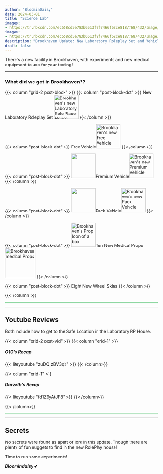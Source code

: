 ```yaml
---
author: "BloominDaisy"
date: 2024-03-01
title: "Science Lab"
images:
- https://tr.rbxcdn.com/ec558cd5e783b6513f9f7466f52ce818/768/432/Image/Png
images: 
- https://tr.rbxcdn.com/ec558cd5e783b6513f9f7466f52ce818/768/432/Image/Png
description: "Brookhaven Update: New Laboratory Roleplay Set and Vehicles"
draft: false
---
```


There's a new facility in Brookhaven, with experiments and new medical equipment to use for your testing!

---

### What did we get in Brookhaven??

{{< column "grid-2 post-block" >}}
{{< column "post-block-dot" >}}
New Laboratory Roleplay Set <img src="/images/blog/lab-roleplay-set.png" loading="lazy" style="width: 80px; height: 80px;" alt="Brookhaven's new Laboratory Role Place House">
{{< /column >}}

{{< column "post-block-dot" >}}
Free Vehicle<img src="/images/blog/free-car.png" loading="lazy" style="width: 80px; height: 80px;" alt="Brookhaven's new Free Vehicle">
{{< /column >}}

{{< column "post-block-dot" >}}
<img src="https://tr.rbxcdn.com/cf7f0e94b6de8f0f315918cc37725b1a/420/420/Image/Png" loading="lazy" style="width: 80px; height: 80px;">Premium Vehicle<img src="/images/blog/premium-car.png" loading="lazy" style="width: 80px; height: 80px;" alt="Brookhaven's new Premium Vehicle">
{{< /column >}}

{{< column "post-block-dot" >}}
<img src="https://tr.rbxcdn.com/ee20efc56bdb5330bb03c7157696fd7b/420/420/Image/Png" loading="lazy" style="width: 80px; height: 80px;">Pack Vehicle<img src="/images/blog/pack-car.png" loading="lazy" style="width: 80px; height: 80px;" alt="Brookhaven's new Pack Vehicle">
{{< /column >}}

{{< column "post-block-dot" >}}
<img src="/images/blog/props.png" loading="lazy" style="width: 80px; height: auto;" alt="Brookhaven's Prop Icon of a box">Ten New Medical Props<img src="/images/blog/lab-props.png" loading="lazy" style="width: auto; height: 100px;" alt="Brookhaven medical Props">
{{< /column >}}

{{< column "post-block-dot" >}}
Eight New Wheel Skins
{{< /column >}}

{{< /column >}}

<hr style="background-color: #28b44c" size=8 class="post-block">

---

## Youtube Reviews

Both include how to get to the Safe Location in the Laboratory RP House.

{{< column "grid-2 post-vid" >}}
{{< column "grid-1" >}}
##### O1G's Recap
{{< liteyoutube "zuDQ_zBV3qk" >}}
{{< /column>}}

{{< column "grid-1" >}}
##### Darzeth's Recap
{{< liteyoutube "fd1Z9yAtJF8" >}}
{{< /column>}}


{{< /column>}}

<hr style="background-color: #28b44c" size=8 class="post-block">

---

## Secrets

No secrets were found as apart of lore in this update. Though there are plenty of fun nuggets to find in the new RolePlay house!

Time to run some experiments!

_**Bloomindaisy**_ <span class="nowrap"><span class="emojify">💕</span>
